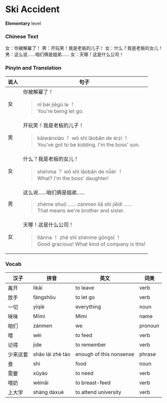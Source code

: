 # Ski Accident
**Elementary** level
### Chinese Text
女：你被解雇了！
男：开玩笑！我是老板的儿子！
女：什么？我是老板的女儿！
男：这么说......咱们俩是姐弟......
女：天哪！这是什么公司！

### Pinyin and Translation
|说人|句子|
|----|----|
|女|你被解雇了！<blockquote>nǐ bèi jiěgù le ！<br />You're being let go.</blockquote>|
|男|开玩笑！我是老板的儿子！<blockquote>kāiwánxiào ！ wǒ shì lǎobǎn de érzi ！<br />You've got to be kidding. I'm the boss' son.</blockquote>|
|女|什么？我是老板的女儿！<blockquote>shénma ？ wǒ shì lǎobǎn de nǚér ！<br />What? I'm the boss' daughter!</blockquote>|
|男|这么说......咱们俩是姐弟......<blockquote>zhème shuō ...... zánmen liǎ shì jiědì ......<br />That means we're brother and sister.</blockquote>|
|女|天哪！这是什么公司！<blockquote>tiānna ！ zhè shì shénme gōngsī ！<br />Good gracious! What kind of company is this!</blockquote>|
### Vocab
|汉子|拼音|英文|词类|
|----|----|----|----|
|离开|líkāi|to leave|verb|
|放手|fàngshǒu|to let go|verb|
|一切|yīqiè|everything|noun|
|咪咪|Mīmi|Mimi|name|
|咱们|zánmen|we|pronoun|
|喂|wèi|to feed|verb|
|记得|jìde|to remember|verb|
|少来这套|shǎo lái zhè tào|enough of this nonsense|phrase|
|食|shí|food|noun|
|需要|xūyào|to need|verb|
|喂奶|wèinǎi|to breast-feed|verb|
|上大学|shàng dàxué|to attend university|verb|